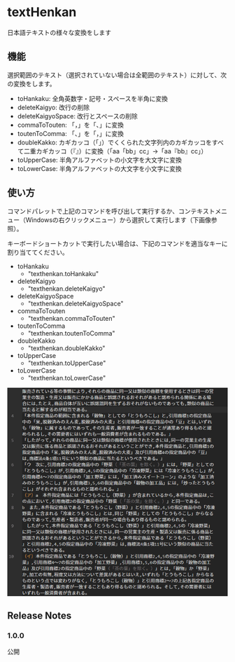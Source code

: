 # textHenkan
日本語テキストの様々な変換をします

## 機能
選択範囲のテキスト（選択されていない場合は全範囲のテキスト）に対して、次の変換をします。
- toHankaku: 全角英数字・記号・スペースを半角に変換
- deleteKaigyo: 改行の削除
- deleteKaigyoSpace: 改行とスペースの削除
- commaToTouten: 「，」を「、」に変換
- toutenToComma: 「、」を「，」に変換
- doubleKakko: カギカッコ（「」）でくくられた文字列内のカギカッコをすべて二重カギカッコ（『』）に変換（「aa「bb」cc」→「aa『bb』cc」）
- toUpperCase: 半角アルファベットの小文字を大文字に変換
- toLowerCase: 半角アルファベットの大文字を小文字に変換

## 使い方
コマンドパレットで上記のコマンドを呼び出して実行するか、コンテキストメニュー（Windowsの右クリックメニュー）から選択して実行します（下画像参照）。

キーボードショートカットで実行したい場合は、下記のコマンドを適当なキーに割り当ててください。

- toHankaku
	- "texthenkan.toHankaku"
- deleteKaigyo
	- "texthenkan.deleteKaigyo"
- deleteKaigyoSpace
	- "texthenkan.deleteKaigyoSpace"
- commaToTouten
	- "texthenkan.commaToTouten"
- toutenToComma
	- "texthenkan.toutenToComma"
- doubleKakko
	- "texthenkan.doubleKakko"
- toUpperCase
	- "texthenkan.toUpperCase"
- toLowerCase
	- "texthenkan.toLowerCase"

![](./gif/doublekakko.gif)

## Release Notes

### 1.0.0

公開
